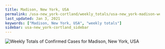 ```yaml
---
title: Madison, New York, USA
permalink: /usa-new_york-cortland/weekly_totals/usa-new_york-madison-weekly_totals.html
last_updated: Jan 3, 2021
keywords: ["Madison, New York, USA", "weekly totals"]
sidebar: usa-new_york-cortland_sidebar
---
```


![Weekly Totals of Confirmed Cases for Madison, New York, USA](/covid_tracker/images/graphs/usa-new_york-madison-weekly_totals_graph.png)
